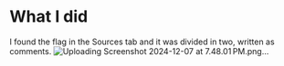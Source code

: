 # What I did
I found the flag in the Sources tab and it was divided in two, written as comments.
![Uploading Screenshot 2024-12-07 at 7.48.01 PM.png…]()
